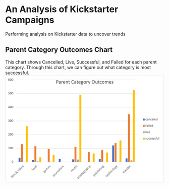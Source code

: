 # An Analysis of Kickstarter Campaigns
Performing analysis on Kickstarter data to uncover trends
## Parent Category Outcomes Chart

This chart shows Cancelled, Live, Successful, and Failed for each parent category.
Through this chart, we can figure out what category is most successful.
![image](https://github.com/YutaiLee/Kickstarters_Analysis/blob/main/Parent%20Category%20Outcomes.png)
